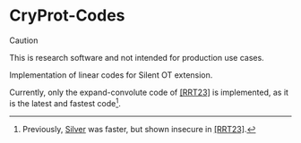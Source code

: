# CryProt-Codes

> [!CAUTION]  
> This is research software and not intended for production use cases.

Implementation of linear codes for Silent OT extension.

Currently, only the expand-convolute code of [[RRT23]](https://eprint.iacr.org/2023/882) is implemented, as it is the latest and fastest code[^1].


[^1]: Previously, [Silver](https://eprint.iacr.org/2021/1150.pdf) was faster, but shown insecure in [[RRT23]](https://eprint.iacr.org/2023/882).